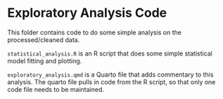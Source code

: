 # Exploratory Analysis Code

This folder contains code to do some simple analysis on the processed/cleaned data.

`statistical_analysis.R` is an R script that does some simple statistical model fitting and plotting.

`exploratory_analysis.qmd` is a Quarto file that adds commentary to this analysis. The quarto file pulls in code from the R script, so that only one code file needs to be maintained. 

